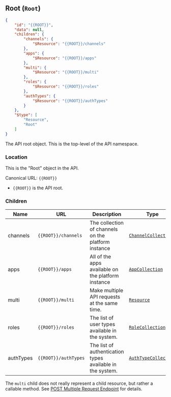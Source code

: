 ## Root (``Root``)

```json
{
	"id": "{{ROOT}}",
	"data": null,
	"children": {
		"channels": {
			"$Resource": "{{ROOT}}/channels"
		},
		"apps": {
			"$Resource": "{{ROOT}}/apps"
		},
		"multi": {
			"$Resource": "{{ROOT}}/multi"
		},
		"roles": {
			"$Resource": "{{ROOT}}/roles"
		},
		"authTypes": {
			"$Resource": "{{ROOT}}/authTypes"
		}
	},
	"$type": [
		"Resource",
		"Root"
	]
}
```

The API root object. This is the top-level of the API namespace.

### Location

This is the "Root" object in the API.

Canonical URL: ``{{ROOT}}``

* ``{{ROOT}}`` is the API root.

### Children

Name | URL | Description | Type
---- | ------------- | ----------- | ----
channels | ``{{ROOT}}/channels`` | The collection of channels on the platform instance | [``ChannelCollection``](#collection-types)
apps | ``{{ROOT}}/apps`` | All of the apps available on the platform instance | [``AppCollection``](#collection-types)
multi | ``{{ROOT}}/multi`` | Make multiple API requests at the same time. | [``Resource``](#resource)
roles | ``{{ROOT}}/roles`` | The list of user types available in the system. | [``RoleCollection``](#collection-types)
authTypes | ``{{ROOT}}/authTypes`` | The list of authentication types available in the system. | [``AuthTypeCollection``](#collection-types)

The ``multi`` child does not really represent a child resource, but rather a callable method. See [POST Multiple Request Endpoint](#post-multiple-request-endpoint) for details.
